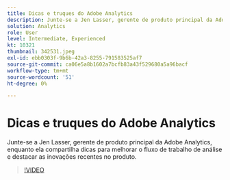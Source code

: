 ```yaml
---
title: Dicas e truques do Adobe Analytics
description: Junte-se a Jen Lasser, gerente de produto principal da Adobe Analytics, enquanto ela compartilha dicas para melhorar o fluxo de trabalho de análise e destacar as inovações recentes
solution: Analytics
role: User
level: Intermediate, Experienced
kt: 10321
thumbnail: 342531.jpeg
exl-id: ebb0303f-9b6b-42a3-8255-791583525af7
source-git-commit: ca06e5a8b1602a7bcfb83a43f529680a5a96bacf
workflow-type: tm+mt
source-wordcount: '51'
ht-degree: 0%

---
```


# Dicas e truques do Adobe Analytics

Junte-se a Jen Lasser, gerente de produto principal da Adobe Analytics, enquanto ela compartilha dicas para melhorar o fluxo de trabalho de análise e destacar as inovações recentes no produto.

>[!VIDEO](https://video.tv.adobe.com/v/342531/?quality=12&learn=on)
